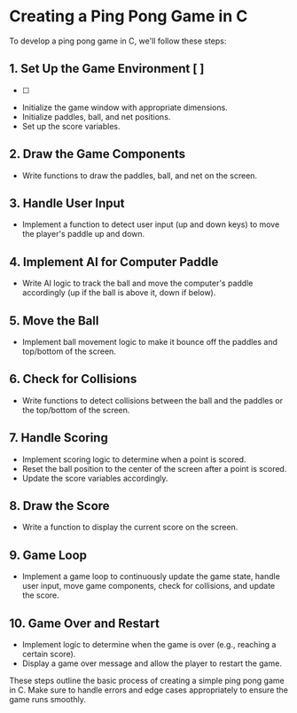 # Creating a Ping Pong Game in C

To develop a ping pong game in C, we'll follow these steps:

## 1. Set Up the Game Environment [ ] 
- [ ]
- Initialize the game window with appropriate dimensions.
- Initialize paddles, ball, and net positions.
- Set up the score variables.

## 2. Draw the Game Components

- Write functions to draw the paddles, ball, and net on the screen.

## 3. Handle User Input

- Implement a function to detect user input (up and down keys) to move the player's paddle up and down.

## 4. Implement AI for Computer Paddle

- Write AI logic to track the ball and move the computer's paddle accordingly (up if the ball is above it, down if below).

## 5. Move the Ball

- Implement ball movement logic to make it bounce off the paddles and top/bottom of the screen.

## 6. Check for Collisions

- Write functions to detect collisions between the ball and the paddles or the top/bottom of the screen.

## 7. Handle Scoring

- Implement scoring logic to determine when a point is scored.
- Reset the ball position to the center of the screen after a point is scored.
- Update the score variables accordingly.

## 8. Draw the Score

- Write a function to display the current score on the screen.

## 9. Game Loop

- Implement a game loop to continuously update the game state, handle user input, move game components, check for collisions, and update the score.

## 10. Game Over and Restart

- Implement logic to determine when the game is over (e.g., reaching a certain score).
- Display a game over message and allow the player to restart the game.

These steps outline the basic process of creating a simple ping pong game in C. Make sure to handle errors and edge cases appropriately to ensure the game runs smoothly.





